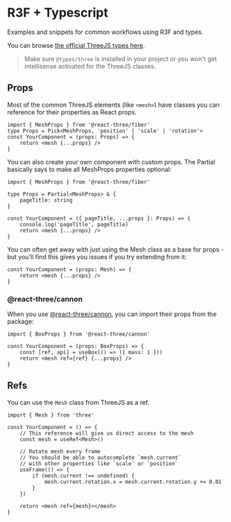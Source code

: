 # R3F + Typescript

Examples and snippets for common workflows using R3F and types.

You can browse
[the official ThreeJS types here](https://github.com/DefinitelyTyped/DefinitelyTyped/tree/master/types/three).

> Make sure `@types/three` is installed in your project or you won't get
> intellisense activated for the ThreeJS classes.

## Props

Most of the common ThreeJS elements (like `<mesh>`) have classes you can
reference for their properties as React props.

```tsx
import { MeshProps } from '@react-three/fiber'
type Props = Pick<MeshProps, 'position' | 'scale' | 'rotation'>
const YourComponent = (props: Props) => {
    return <mesh {...props} />
}
```

You can also create your own component with custom props. The Partial basically
says to make all MeshProps properties optional:

```tsx
import { MeshProps } from '@react-three/fiber'

type Props = Partial<MeshProps> & {
    pageTitle: string
}

const YourComponent = ({ pageTitle, ...props }: Props) => {
    console.log('pageTitle', pageTitle)
    return <mesh {...props} />
}
```

You can often get away with just using the Mesh class as a base for props - but
you'll find this gives you issues if you try extending from it:

```tsx
const YourComponent = (props: Mesh) => {
    return <mesh {...props} />
}
```

### @react-three/cannon

When you use
[@react-three/cannon](https://www.npmjs.com/package/@react-three/cannon), you
can import their props from the package:

```tsx
import { BoxProps } from '@react-three/cannon'

const YourComponent = (props: BoxProps) => {
    const [ref, api] = useBox(() => ({ mass: 1 }))
    return <mesh ref={ref} {...props} />
}
```

## Refs

You can use the `Mesh` class from ThreeJS as a ref.

```tsx
import { Mesh } from 'three'

const YourComponent = () => {
    // This reference will give us direct access to the mesh
    const mesh = useRef<Mesh>()

    // Rotate mesh every frame
    // You should be able to autocomplete `mesh.current`
    // with other properties like `scale` or `position`
    useFrame(() => {
        if (mesh.current !== undefined) {
            mesh.current.rotation.x = mesh.current.rotation.y += 0.01
        }
    })

    return <mesh ref={mesh}></mesh>
}
```
